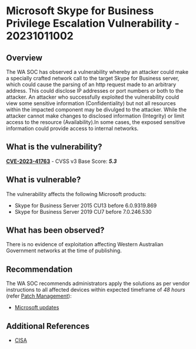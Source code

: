 # Microsoft Skype for Business Privilege Escalation Vulnerability - 20231011002

## Overview

The WA SOC has observed a vulnerability whereby an attacker could make a specially crafted network call to the target Skype for Business server, which could cause the parsing of an http request made to an arbitrary address. This could disclose IP addresses or port numbers or both to the attacker. An attacker who successfully exploited the vulnerability could view some sensitive information (Confidentiality) but not all resources within the impacted component may be divulged to the attacker. While the attacker cannot make changes to disclosed information (Integrity) or limit access to the resource (Availability).In some cases, the exposed sensitive information could provide access to internal networks.

## What is the vulnerability?

[**CVE-2023-41763**](https://nvd.nist.gov/vuln/detail/CVE-2023-41763) - CVSS v3 Base Score: ***5.3***

## What is vulnerable?

The vulnerability affects the following Microsoft products:

- Skype for Business Server 2015 CU13 before 6.0.9319.869
- Skype for Business Server 2019 CU7 before 7.0.246.530

## What has been observed?

There is no evidence of exploitation affecting Western Australian Government networks at the time of publishing.

## Recommendation

The WA SOC recommends administrators apply the solutions as per vendor instructions to all affected devices within expected timeframe of *48 hours* (refer [Patch Management](../guidelines/patch-management.md)):

- [Microsoft updates](https://msrc.microsoft.com/update-guide/vulnerability/CVE-2023-41763)

## Additional References

- [CISA](https://www.cisa.gov/known-exploited-vulnerabilities-catalog)
